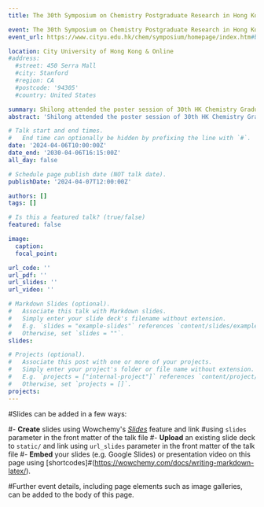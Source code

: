 ```yaml
---
title: The 30th Symposium on Chemistry Postgraduate Research in Hong Kong

event: The 30th Symposium on Chemistry Postgraduate Research in Hong Kong
event_url: https://www.cityu.edu.hk/chem/symposium/homepage/index.htm#banner

location: City University of Hong Kong & Online
#address:
  #street: 450 Serra Mall
  #city: Stanford
  #region: CA
  #postcode: '94305'
  #country: United States

summary: Shilong attended the poster session of 30th HK Chemistry Graduate Symposium.
abstract: 'Shilong attended the poster session of 30th HK Chemistry Graduate Symposium, sharing his recent research progress online'

# Talk start and end times.
#   End time can optionally be hidden by prefixing the line with `#`.
date: '2024-04-06T10:00:00Z'
date_end: '2030-04-06T16:15:00Z'
all_day: false

# Schedule page publish date (NOT talk date).
publishDate: '2024-04-07T12:00:00Z'

authors: []
tags: []

# Is this a featured talk? (true/false)
featured: false

image: 
  caption: 
  focal_point: 

url_code: ''
url_pdf: ''
url_slides: ''
url_video: ''

# Markdown Slides (optional).
#   Associate this talk with Markdown slides.
#   Simply enter your slide deck's filename without extension.
#   E.g. `slides = "example-slides"` references `content/slides/example-slides.md`.
#   Otherwise, set `slides = ""`.
slides:

# Projects (optional).
#   Associate this post with one or more of your projects.
#   Simply enter your project's folder or file name without extension.
#   E.g. `projects = ["internal-project"]` references `content/project/deep-learning/index.md`.
#   Otherwise, set `projects = []`.
projects:
---
```


#Slides can be added in a few ways:

#- **Create** slides using Wowchemy's [_Slides_](https://wowchemy.com/docs/managing-content/#create-slides) feature and link #using `slides` parameter in the front matter of the talk file
#- **Upload** an existing slide deck to `static/` and link using `url_slides` parameter in the front matter of the talk file
#- **Embed** your slides (e.g. Google Slides) or presentation video on this page using [shortcodes]#(https://wowchemy.com/docs/writing-markdown-latex/).

#Further event details, including page elements such as image galleries, can be added to the body of this page.
